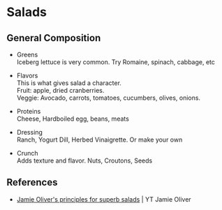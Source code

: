 # Salads

## General Composition

* Greens  
  Iceberg lettuce is very common. Try Romaine, spinach, cabbage, etc

* Flavors  
  This is what gives salad a character.  
  Fruit: apple, dried cranberries.  
  Veggie: Avocado, carrots, tomatoes, cucumbers, olives, onions.

* Proteins  
  Cheese, Hardboiled egg, beans, meats

* Dressing  
  Ranch, Yogurt Dill, Herbed Vinaigrette. Or make your own

* Crunch  
  Adds texture and flavor. Nuts, Croutons, Seeds

## References

* [Jamie Oliver's principles for superb salads](https://www.youtube.com/watch?v=-9p31reoSD8&ab_channel=JamieOliver) | YT Jamie Oliver
